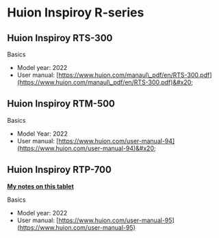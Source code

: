 # Huion Inspiroy R-series

## Huion Inspiroy RTS-300

Basics

* Model year: 2022
* User manual: [https://www.huion.com/manaul\_pdf/en/RTS-300.pdf](https://www.huion.com/manaul\_pdf/en/RTS-300.pdf)&#x20;

## Huion Inspiroy RTM-500

Basics

* Model Year: 2022
* User manual: [https://www.huion.com/user-manual-94](https://www.huion.com/user-manual-94)&#x20;

## Huion Inspiroy RTP-700

[**My notes on this tablet**](7p-notes-huion-inspiroy-rtp-700.md)

Basics

* Model year: 2022
* User manual: [https://www.huion.com/user-manual-95](https://www.huion.com/user-manual-95)
